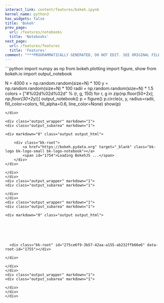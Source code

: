 ```yaml
---
interact_link: content/features/bokeh.ipynb
kernel_name: python3
has_widgets: false
title: 'Bokeh'
prev_page:
  url: /features/notebooks
  title: 'Notebooks'
next_page:
  url: /features/features
  title: 'Features'
comment: "***PROGRAMMATICALLY GENERATED, DO NOT EDIT. SEE ORIGINAL FILES IN /content***"
---
```



<div markdown="1" class="cell code_cell">
<div class="input_area" markdown="1">
```python
import numpy as np
from bokeh.plotting import figure, show
from bokeh.io import output_notebook

N = 4000
x = np.random.random(size=N) * 100
y = np.random.random(size=N) * 100
radii = np.random.random(size=N) * 1.5
colors = ["#%02d%02d%02d" % (r, g, 150) for r, g in zip(np.floor(50+2*x), np.floor(30+2*y))]
output_notebook()
p = figure()
p.circle(x, y, radius=radii, fill_color=colors, fill_alpha=0.6, line_color=None)
show(p)

```
</div>

<div class="output_wrapper" markdown="1">
<div class="output_subarea" markdown="1">

<div markdown="0" class="output output_html">

    <div class="bk-root">
        <a href="https://bokeh.pydata.org" target="_blank" class="bk-logo bk-logo-small bk-logo-notebook"></a>
        <span id="1754">Loading BokehJS ...</span>
    </div>
</div>

</div>
</div>
<div class="output_wrapper" markdown="1">
<div class="output_subarea" markdown="1">

</div>
</div>
<div class="output_wrapper" markdown="1">
<div class="output_subarea" markdown="1">

<div markdown="0" class="output output_html">






  <div class="bk-root" id="275ce6f9-3b57-42aa-a155-ab232ffb66e6" data-root-id="1755"></div>

</div>

</div>
</div>
<div class="output_wrapper" markdown="1">
<div class="output_subarea" markdown="1">

</div>
</div>
</div>

